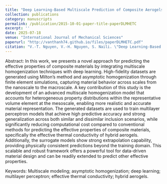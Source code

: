 ```yaml
---
title: "Deep Learning-Based Multiscale Prediction of Composite Aerogels' Effective Thermal Conductivity"
collection: publications
category: manuscripts
permalink: /publication/2015-10-01-paper-title-paperDLMHETC
excerpt: ''
date: 2025-07-18
venue: "International Journal of Mechanical Sciences"
paperurl: "http://vanthanh74.github.io/files/paperDLMHETC.pdf"
citation: "V.-T. Nguyen, V.-H. Nguyen, S. Naili. \"Deep Learning-Based Multiscale Prediction of Composite Aerogels' Effective Thermal Conductivity.\" <i>International Journal of Mechanical Sciences</i>. Volume 489. 2023. 112261. ISSN 0021-9991. https://doi.org/10.1016/j.jcp.2023.112261."
---
```


Abstract: In this work, we presents a novel approach for predicting the effective properties of composite materials by integrating multiscale homogenization techniques with deep learning. High-fidelity datasets are generated using Milton’s method and asymptotic homogenization through finite element simulations, capturing material behavior across scales from the nanoscale to the macroscale. A key contribution of this study is the development of an advanced multiscale homogenization model that accounts for heterogeneous property distributions within the representative volume element at the mesoscale, enabling more realistic and accurate material representation.
The generated datasets are used to train multilayer perceptron models that achieve high predictive accuracy and strong generalization across both similar and dissimilar inclusion scenarios, while significantly reducing computational cost compared to conventional methods for predicting the effective properties of composite materials, specifically the effective thermal conductivity of hybrid aerogels. Additionally, the surrogate models show strong extrapolation capability, providing physically consistent predictions beyond the training domain. This scalable and robust framework offers a powerful tool for data-driven material design and can be readily extended to predict other effective properties.

Keywords: Multiscale modeling; asymptotic homogenization; deep learning; multilayer perceptron; effective thermal conductivity;  hybrid aerogels.
